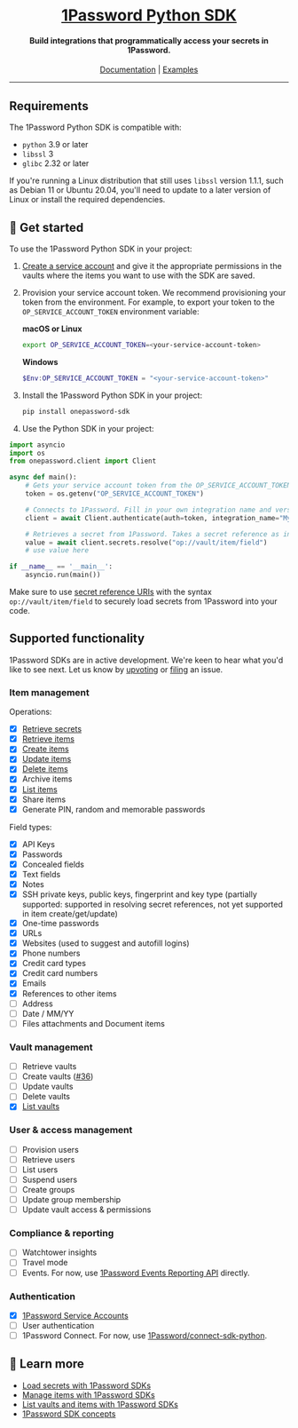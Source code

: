 <p align="center">
  <a href="https://1password.com">
      <h1 align="center">1Password Python SDK</h1>
  </a>
</p>

<p align="center">
 <h4 align="center">Build integrations that programmatically access your secrets in 1Password.</h4>
</p>

<p align="center">
  <a href="https://developer.1password.com/docs/sdks/">Documentation</a> | <a href="https://github.com/1Password/onepassword-sdk-python/tree/main/example">Examples</a>
<br/>

---

## Requirements

The 1Password Python SDK is compatible with:

- `python` 3.9 or later
- `libssl` 3
- `glibc` 2.32 or later

If you're running a Linux distribution that still uses `libssl` version 1.1.1, such as Debian 11 or Ubuntu 20.04, you'll need to update to a later version of Linux or install the required dependencies.

## 🚀 Get started

To use the 1Password Python SDK in your project:

1. [Create a service account](https://my.1password.com/developer-tools/infrastructure-secrets/serviceaccount/) and give it the appropriate permissions in the vaults where the items you want to use with the SDK are saved.
2. Provision your service account token. We recommend provisioning your token from the environment. For example, to export your token to the `OP_SERVICE_ACCOUNT_TOKEN` environment variable:

   **macOS or Linux**

   ```bash
   export OP_SERVICE_ACCOUNT_TOKEN=<your-service-account-token>
   ```

   **Windows**

   ```powershell
   $Env:OP_SERVICE_ACCOUNT_TOKEN = "<your-service-account-token>"
   ```

3. Install the 1Password Python SDK in your project:

   ```bash
   pip install onepassword-sdk
   ```

4. Use the Python SDK in your project:

```python
import asyncio
import os
from onepassword.client import Client

async def main():
    # Gets your service account token from the OP_SERVICE_ACCOUNT_TOKEN environment variable.
    token = os.getenv("OP_SERVICE_ACCOUNT_TOKEN")

    # Connects to 1Password. Fill in your own integration name and version.
    client = await Client.authenticate(auth=token, integration_name="My 1Password Integration", integration_version="v1.0.0")

    # Retrieves a secret from 1Password. Takes a secret reference as input and returns the secret to which it points.
    value = await client.secrets.resolve("op://vault/item/field")
    # use value here

if __name__ == '__main__':
    asyncio.run(main())

```

Make sure to use [secret reference URIs](https://developer.1password.com/docs/cli/secret-reference-syntax/) with the syntax `op://vault/item/field` to securely load secrets from 1Password into your code.

## Supported functionality

1Password SDKs are in active development. We're keen to hear what you'd like to see next. Let us know by [upvoting](https://github.com/1Password/onepassword-sdk-python/issues) or [filing](https://github.com/1Password/onepassword-sdk-python/issues/new/choose) an issue.

### Item management

Operations:

- [x] [Retrieve secrets](https://developer.1password.com/docs/sdks/load-secrets)
- [x] [Retrieve items](https://developer.1password.com/docs/sdks/manage-items#get-an-item)
- [x] [Create items](https://developer.1password.com/docs/sdks/manage-items#create-an-item)
- [x] [Update items](https://developer.1password.com/docs/sdks/manage-items#update-an-item)
- [x] [Delete items](https://developer.1password.com/docs/sdks/manage-items#delete-an-item)
- [x] Archive items
- [x] [List items](https://developer.1password.com/docs/sdks/list-vaults-items/)
- [x] Share items
- [x] Generate PIN, random and memorable passwords

Field types:
- [x] API Keys
- [x] Passwords
- [x] Concealed fields
- [x] Text fields
- [x] Notes
- [x] SSH private keys, public keys, fingerprint and key type (partially supported: supported in resolving secret references, not yet supported in item create/get/update)
- [x] One-time passwords
- [x] URLs
- [x] Websites (used to suggest and autofill logins)
- [x] Phone numbers
- [x] Credit card types
- [x] Credit card numbers
- [x] Emails
- [x] References to other items
- [ ] Address
- [ ] Date / MM/YY
- [ ] Files attachments and Document items

### Vault management
- [ ] Retrieve vaults
- [ ] Create vaults ([#36](https://github.com/1Password/onepassword-sdk-python/issues/36))
- [ ] Update vaults
- [ ] Delete vaults
- [x] [List vaults](https://developer.1password.com/docs/sdks/list-vaults-items/)

### User & access management
- [ ] Provision users
- [ ] Retrieve users
- [ ] List users
- [ ] Suspend users
- [ ] Create groups
- [ ] Update group membership
- [ ] Update vault access & permissions

### Compliance & reporting
- [ ] Watchtower insights
- [ ] Travel mode
- [ ] Events. For now, use [1Password Events Reporting API](https://developer.1password.com/docs/events-api/) directly.

### Authentication

- [x] [1Password Service Accounts](https://developer.1password.com/docs/service-accounts/get-started/)
- [ ] User authentication
- [ ] 1Password Connect. For now, use [1Password/connect-sdk-python](https://github.com/1Password/connect-sdk-python).

## 📖 Learn more

- [Load secrets with 1Password SDKs](https://developer.1password.com/docs/sdks/load-secrets)
- [Manage items with 1Password SDKs](https://developer.1password.com/docs/sdks/manage-items)
- [List vaults and items with 1Password SDKs](https://developer.1password.com/docs/sdks/list-vaults-items)
- [1Password SDK concepts](https://developer.1password.com/docs/sdks/concepts)

